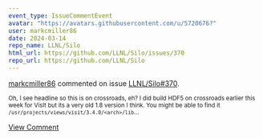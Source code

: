 ```yaml
---
event_type: IssueCommentEvent
avatar: "https://avatars.githubusercontent.com/u/5720676?"
user: markcmiller86
date: 2024-03-14
repo_name: LLNL/Silo
html_url: https://github.com/LLNL/Silo/issues/370
repo_url: https://github.com/LLNL/Silo
---
```


<a href='https://github.com/markcmiller86' target='_blank'>markcmiller86</a> commented on issue <a href='https://github.com/LLNL/Silo/issues/370' target='_blank'>LLNL/Silo#370</a>.

<small>Oh, I see headline so this is on crossroads, eh? I did build HDF5 on crossroads earlier this week for VisIt but its a very old 1.8 version I think. You might be able to find it `/usr/projects/views/visit/3.4.0/<arch>/lib`...</small>

<a href='https://github.com/LLNL/Silo/issues/370' target='_blank'>View Comment</a>
